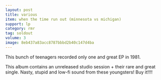 ```yaml
---
layout: post
title: various
item: when the time run out (minnesota vs michigan)
support: lp
category: rmr
tag: soldout
volume: 3
image: 8eb437a83acc8787bbbd2b40c147d4ba
---
```


This bunch of teenagers recorded only one and great EP in 1981.

This album contains an unreleased studio session + their rare and great single. Nasty, stupid and low-fi sound from these youngsters! Buy it!!!!
